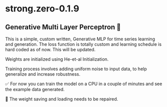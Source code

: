 # strong.zero-0.1.9
## Generative Multi Layer Perceptron 🤖 

This is a simple, custom written, Generative MLP for time series learning and generation. 
The loss function is totally custom and learning schedule is hard coded as of now. This will be updated.

Weights are initialized using He-et-al Initialization. 

Training process involves adding uniform noise to input data, to help generalize and increase robustness. 

✅ For now you can train the model on a CPU in a couple of minutes and see the example data generated. 

🚫 The weight saving and loading needs to be repaired. 
